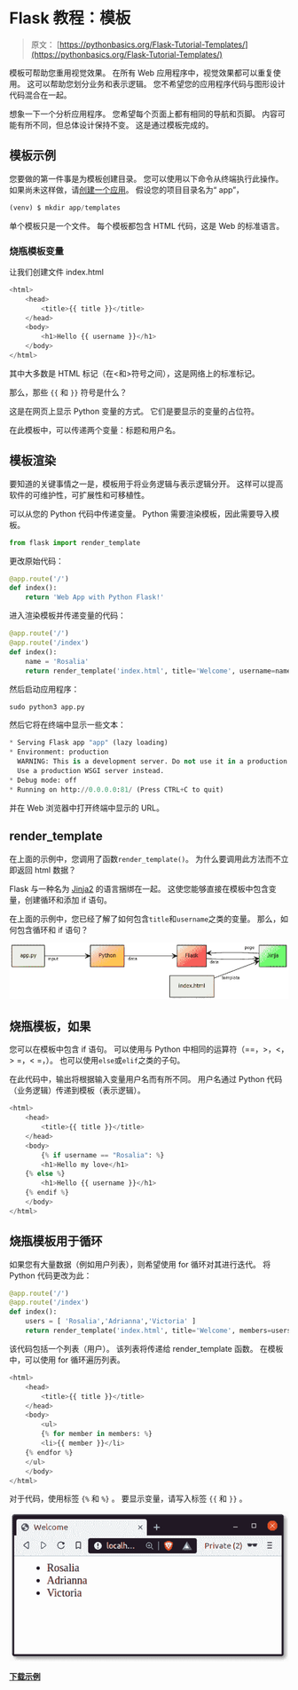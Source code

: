 # Flask 教程：模板

> 原文： [https://pythonbasics.org/Flask-Tutorial-Templates/](https://pythonbasics.org/Flask-Tutorial-Templates/)

模板可帮助您重用视觉效果。 在所有 Web 应用程序中，视觉效果都可以重复使用。 这可以帮助您划分业务和表示逻辑。 您不希望您的应用程序代码与图形设计代码混合在一起。

想象一下一个分析应用程序。 您希望每个页面上都有相同的导航和页脚。 内容可能有所不同，但总体设计保持不变。 这是通过模板完成的。



## 模板示例

您要做的第一件事是为模板创建目录。 您可以使用以下命令从终端执行此操作。 如果尚未这样做，请[创建一个应用](https://pythonbasics.org/Flask-Tutorial-Hello-World/)。 假设您的项目目录名为“ app”，

```py
(venv) $ mkdir app/templates

```

单个模板只是一个文件。 每个模板都包含 HTML 代码，这是 Web 的标准语言。

### 烧瓶模板变量

让我们创建文件 index.html

```py
<html>
    <head>
        <title>{{ title }}</title>
    </head>
    <body>
        <h1>Hello {{ username }}</h1>
    </body>
</html>

```

其中大多数是 HTML 标记（在&lt;和&gt;符号之间），这是网络上的标准标记。

那么，那些 `{{` 和 `}}` 符号是什么？

这是在网页上显示 Python 变量的方式。 它们是要显示的变量的占位符。

在此模板中，可以传递两个变量：标题和用户名。

## 模板渲染

要知道的关键事情之一是，模板用于将业务逻辑与表示逻辑分开。 这样可以提高软件的可维护性，可扩展性和可移植性。

可以从您的 Python 代码中传递变量。 Python 需要渲染模板，因此需要导入模板。

```py
from flask import render_template

```

更改原始代码：

```py
@app.route('/')
def index():
    return 'Web App with Python Flask!'

```

进入渲染模板并传递变量的代码：

```py
@app.route('/')
@app.route('/index')
def index():
    name = 'Rosalia'
    return render_template('index.html', title='Welcome', username=name)

```

然后启动应用程序：

```py
sudo python3 app.py

```

然后它将在终端中显示一些文本：

```py
* Serving Flask app "app" (lazy loading)
* Environment: production
  WARNING: This is a development server. Do not use it in a production deployment.
  Use a production WSGI server instead.
* Debug mode: off
* Running on http://0.0.0.0:81/ (Press CTRL+C to quit)

```

并在 Web 浏览器中打开终端中显示的 URL。

## render_template

在上面的示例中，您调用了函数`render_template()`。 为什么要调用此方法而不立即返回 html 数据？

Flask 与一种名为 [Jinja2](https://palletsprojects.com/p/jinja/) 的语言捆绑在一起。 这使您能够直接在模板中包含变量，创建循环和添加 if 语句。

在上面的示例中，您已经了解了如何包含`title`和`username`之类的变量。 那么，如何包含循环和 if 语句？

![jinja flask template engine](img/a578844d3e2d5e4b4320841a5cc9c5be.jpg)

## 烧瓶模板，如果

您可以在模板中包含 if 语句。 可以使用与 Python 中相同的运算符（==，&gt;，&lt;，&gt; =，&lt; =，）。 也可以使用`else`或`elif`之类的子句。

在此代码中，输出将根据输入变量用户名而有所不同。 用户名通过 Python 代码（业务逻辑）传递到模板（表示逻辑）。

```py
<html>
    <head>
        <title>{{ title }}</title>
    </head>
    <body>
        {% if username == "Rosalia": %}
        <h1>Hello my love</h1>
	{% else %}
        <h1>Hello {{ username }}</h1>
	{% endif %}
    </body>
</html>

```

## 烧瓶模板用于循环

如果您有大量数据（例如用户列表），则希望使用 for 循环对其进行迭代。 将 Python 代码更改为此：

```py
@app.route('/')
@app.route('/index')
def index():
    users = [ 'Rosalia','Adrianna','Victoria' ]
    return render_template('index.html', title='Welcome', members=users)

```

该代码包括一个列表（用户）。 该列表将传递给 render_template 函数。 在模板中，可以使用 for 循环遍历列表。

```py
<html>
    <head>
        <title>{{ title }}</title>
    </head>
    <body>
        <ul>
        {% for member in members: %}
        <li>{{ member }}</li>
	{% endfor %}
	</ul>
    </body>
</html>

```

对于代码，使用标签 `{%` 和 `%}` 。
要显示变量，请写入标签 `{{` 和 `}}` 。

![for loop in jinja2](img/4060d9fd58b873f1de971a59295495b1.jpg)

**[下载示例](https://gum.co/IMzBy)**
